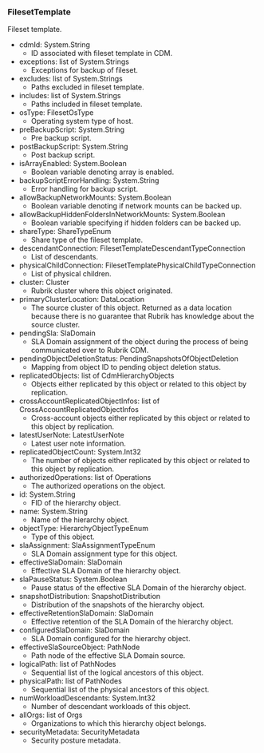 ### FilesetTemplate
Fileset template.

- cdmId: System.String
  - ID associated with fileset template in CDM.
- exceptions: list of System.Strings
  - Exceptions for backup of fileset.
- excludes: list of System.Strings
  - Paths excluded in fileset template.
- includes: list of System.Strings
  - Paths included in fileset template.
- osType: FilesetOsType
  - Operating system type of host.
- preBackupScript: System.String
  - Pre backup script.
- postBackupScript: System.String
  - Post backup script.
- isArrayEnabled: System.Boolean
  - Boolean variable denoting array is enabled.
- backupScriptErrorHandling: System.String
  - Error handling for backup script.
- allowBackupNetworkMounts: System.Boolean
  - Boolean variable denoting if network mounts can be backed up.
- allowBackupHiddenFoldersInNetworkMounts: System.Boolean
  - Boolean variable specifying if hidden folders can be backed up.
- shareType: ShareTypeEnum
  - Share type of the fileset template.
- descendantConnection: FilesetTemplateDescendantTypeConnection
  - List of descendants.
- physicalChildConnection: FilesetTemplatePhysicalChildTypeConnection
  - List of physical children.
- cluster: Cluster
  - Rubrik cluster where this object originated.
- primaryClusterLocation: DataLocation
  - The source cluster of this object. Returned as a data location because there is no guarantee that Rubrik has knowledge about the source cluster.
- pendingSla: SlaDomain
  - SLA Domain assignment of the object during the process of being communicated over to Rubrik CDM.
- pendingObjectDeletionStatus: PendingSnapshotsOfObjectDeletion
  - Mapping from object ID to pending object deletion status.
- replicatedObjects: list of CdmHierarchyObjects
  - Objects either replicated by this object or related to this object by replication.
- crossAccountReplicatedObjectInfos: list of CrossAccountReplicatedObjectInfos
  - Cross-account objects either replicated by this object or related to this object by replication.
- latestUserNote: LatestUserNote
  - Latest user note information.
- replicatedObjectCount: System.Int32
  - The number of objects either replicated by this object or related to this object by replication.
- authorizedOperations: list of Operations
  - The authorized operations on the object.
- id: System.String
  - FID of the hierarchy object.
- name: System.String
  - Name of the hierarchy object.
- objectType: HierarchyObjectTypeEnum
  - Type of this object.
- slaAssignment: SlaAssignmentTypeEnum
  - SLA Domain assignment type for this object.
- effectiveSlaDomain: SlaDomain
  - Effective SLA Domain of the hierarchy object.
- slaPauseStatus: System.Boolean
  - Pause status of the effective SLA Domain of the hierarchy object.
- snapshotDistribution: SnapshotDistribution
  - Distribution of the snapshots of the hierarchy object.
- effectiveRetentionSlaDomain: SlaDomain
  - Effective retention of the SLA Domain of the hierarchy object.
- configuredSlaDomain: SlaDomain
  - SLA Domain configured for the hierarchy object.
- effectiveSlaSourceObject: PathNode
  - Path node of the effective SLA Domain source.
- logicalPath: list of PathNodes
  - Sequential list of the logical ancestors of this object.
- physicalPath: list of PathNodes
  - Sequential list of the physical ancestors of this object.
- numWorkloadDescendants: System.Int32
  - Number of descendant workloads of this object.
- allOrgs: list of Orgs
  - Organizations to which this hierarchy object belongs.
- securityMetadata: SecurityMetadata
  - Security posture metadata.
